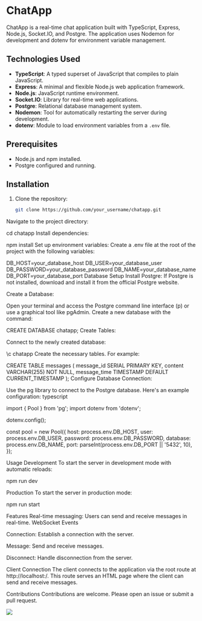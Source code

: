 # ChatApp

ChatApp is a real-time chat application built with TypeScript, Express, Node.js, Socket.IO, and Postgre. The application uses Nodemon for development and dotenv for environment variable management.

## Technologies Used

- **TypeScript**: A typed superset of JavaScript that compiles to plain JavaScript.
- **Express**: A minimal and flexible Node.js web application framework.
- **Node.js**: JavaScript runtime environment.
- **Socket.IO**: Library for real-time web applications.
- **Postgre**: Relational database management system.
- **Nodemon**: Tool for automatically restarting the server during development.
- **dotenv**: Module to load environment variables from a `.env` file.

## Prerequisites

- Node.js and npm installed.
- Postgre configured and running.

## Installation

1. Clone the repository:
   ```bash
   git clone https://github.com/your_username/chatapp.git
Navigate to the project directory:

cd chatapp
Install dependencies:

npm install
Set up environment variables:
Create a .env file at the root of the project with the following variables:

DB_HOST=your_database_host
DB_USER=your_database_user
DB_PASSWORD=your_database_password
DB_NAME=your_database_name
DB_PORT=your_database_port
Database Setup
Install Postgre: If Postgre is not installed, download and install it from the official Postgre website.

Create a Database:

Open your terminal and access the Postgre command line interface (p) or use a graphical tool like pgAdmin.
Create a new database with the command:


CREATE DATABASE chatapp;
Create Tables:

Connect to the newly created database:

\c chatapp
Create the necessary tables. For example:


CREATE TABLE messages (
  message_id SERIAL PRIMARY KEY,
  content VARCHAR(255) NOT NULL,
  message_time TIMESTAMP DEFAULT CURRENT_TIMESTAMP
);
Configure Database Connection:

Use the pg library to connect to the Postgre database. Here's an example configuration:
typescript

import { Pool } from 'pg';
import dotenv from 'dotenv';

dotenv.config();

const pool = new Pool({
  host: process.env.DB_HOST,
  user: process.env.DB_USER,
  password: process.env.DB_PASSWORD,
  database: process.env.DB_NAME,
  port: parseInt(process.env.DB_PORT || '5432', 10),
});


Usage
Development
To start the server in development mode with automatic reloads:


npm run dev

Production
To start the server in production mode:


npm run start

Features
Real-time messaging: Users can send and receive messages in real-time.
WebSocket Events

Connection: Establish a connection with the server.

Message: Send and receive messages.

Disconnect: Handle disconnection from the server.

Client Connection
The client connects to the application via the root route at http://localhost:<port>/. This route serves an HTML page where the client can send and receive messages.

Contributions
Contributions are welcome. Please open an issue or submit a pull request.

<img src="chatApp.png">